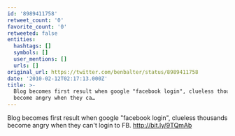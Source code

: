 ```yaml
---
id: '8989411758'
retweet_count: '0'
favorite_count: '0'
retweeted: false
entities:
  hashtags: []
  symbols: []
  user_mentions: []
  urls: []
original_url: https://twitter.com/benbalter/status/8989411758
date: '2010-02-12T02:17:13.000Z'
title: >-
  Blog becomes first result when google "facebook login", clueless thousands
  become angry when they ca…
---
```


Blog becomes first result when google "facebook login", clueless thousands become angry when they can't login to FB.  http://bit.ly/9TQmAb